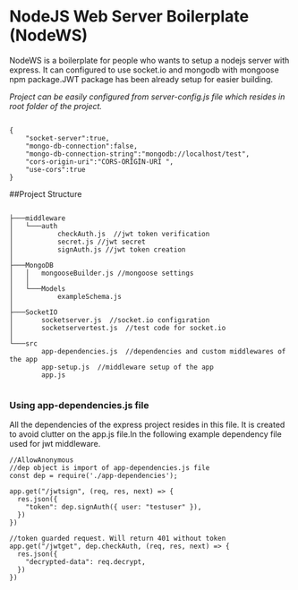 # NodeJS Web Server Boilerplate (NodeWS)

NodeWS is a boilerplate for people who wants to setup a nodejs server with express. It can configured to use socket.io and mongodb with mongoose npm package.JWT package has been already setup for easier building.


_Project can be easily configured from server-config.js file which resides in root folder of the project._
```

{
    "socket-server":true,   
    "mongo-db-connection":false,
    "mongo-db-connection-string":"mongodb://localhost/test",
    "cors-origin-uri":"CORS-ORİGİN-URI ",
    "use-cors":true
}
```

##Project Structure

```

├───middleware
│   └───auth
│           checkAuth.js  //jwt token verification
│           secret.js //jwt secret
│           signAuth.js //jwt token creation
│
├───MongoDB
│   │   mongooseBuilder.js //mongoose settings
│   │
│   └───Models
│           exampleSchema.js
│
├───SocketIO
│       socketserver.js  //socket.io configıration
│       socketservertest.js  //test code for socket.io
│
└───src
        app-dependencies.js  //dependencies and custom middlewares of the app
        app-setup.js  //middleware setup of the app
        app.js 


```

### Using app-dependencies.js file

All the dependencies of the express project resides in this file. It is created to avoid clutter on the app.js file.In the following example dependency file used for jwt middleware.


```
//AllowAnonymous
//dep object is import of app-dependencies.js file
const dep = require('./app-dependencies');

app.get("/jwtsign", (req, res, next) => {
  res.json({
    "token": dep.signAuth({ user: "testuser" }),
  })
})

//token guarded request. Will return 401 without token
app.get("/jwtget", dep.checkAuth, (req, res, next) => {
  res.json({
    "decrypted-data": req.decrypt,
  })
})
```
